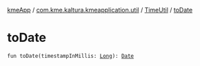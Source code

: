 [kmeApp](../../index.md) / [com.kme.kaltura.kmeapplication.util](../index.md) / [TimeUtil](index.md) / [toDate](./to-date.md)

# toDate

`fun toDate(timestampInMillis: `[`Long`](https://kotlinlang.org/api/latest/jvm/stdlib/kotlin/-long/index.html)`): `[`Date`](https://developer.android.com/reference/java/util/Date.html)